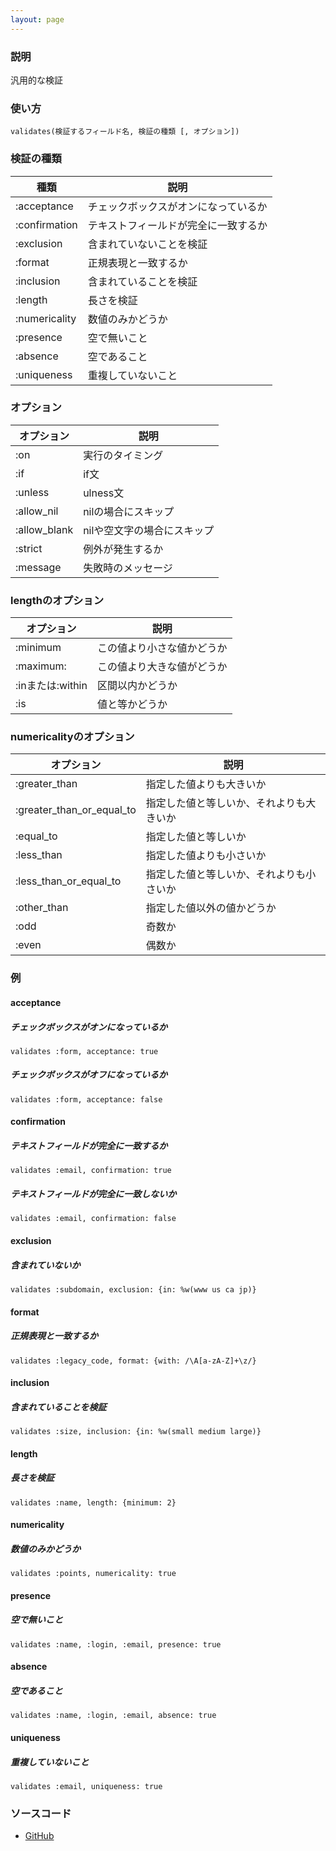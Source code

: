 ```yaml
---
layout: page
---
```

### 説明
汎用的な検証

### 使い方
    validates(検証するフィールド名, 検証の種類 [, オプション])

### 検証の種類

種類          | 説明
--------------|-------------------
:acceptance   | チェックボックスがオンになっているか
:confirmation | テキストフィールドが完全に一致するか
:exclusion    | 含まれていないことを検証
:format       | 正規表現と一致するか
:inclusion    | 含まれていることを検証
:length       | 長さを検証
:numericality | 数値のみかどうか
:presence     | 空で無いこと
:absence      | 空であること
:uniqueness   | 重複していないこと

### オプション

オプション        | 説明
-------------|----------------
:on          | 実行のタイミング
:if          | if文
:unless      | ulness文
:allow_nil   | nilの場合にスキップ
:allow_blank | nilや空文字の場合にスキップ
:strict      | 例外が発生するか
:message     | 失敗時のメッセージ

### lengthのオプション

オプション         | 説明
--------------|--------------
:minimum      | この値より小さな値かどうか
:maximum:     | この値より大きな値がどうか
:inまたは:within | 区間以内かどうか
:is           | 値と等かどうか

### numericalityのオプション

オプション                     | 説明
--------------------------|---------------------
:greater_than             | 指定した値よりも大きいか
:greater_than_or_equal_to | 指定した値と等しいか、それよりも大きいか
:equal_to                 | 指定した値と等しいか
:less_than                | 指定した値よりも小さいか
:less_than_or_equal_to    | 指定した値と等しいか、それよりも小さいか
:other_than               | 指定した値以外の値かどうか
:odd                      | 奇数か
:even                     | 偶数か

### 例
#### acceptance
##### チェックボックスがオンになっているか
    validates :form, acceptance: true

##### チェックボックスがオフになっているか
    validates :form, acceptance: false

#### confirmation
##### テキストフィールドが完全に一致するか
    validates :email, confirmation: true

##### テキストフィールドが完全に一致しないか
    validates :email, confirmation: false

#### exclusion
##### 含まれていないか
    validates :subdomain, exclusion: {in: %w(www us ca jp)}

#### format
##### 正規表現と一致するか
    validates :legacy_code, format: {with: /\A[a-zA-Z]+\z/}

#### inclusion
##### 含まれていることを検証
    validates :size, inclusion: {in: %w(small medium large)}

#### length
##### 長さを検証
    validates :name, length: {minimum: 2}

#### numericality
##### 数値のみかどうか
    validates :points, numericality: true

#### presence
##### 空で無いこと
    validates :name, :login, :email, presence: true

#### absence
##### 空であること
    validates :name, :login, :email, absence: true

#### uniqueness
##### 重複していないこと
    validates :email, uniqueness: true

### ソースコード
* [GitHub](https://github.com/rails/rails/blob/f33d52c95217212cbacc8d5e44b5a8e3cdc6f5b3/activemodel/lib/active_model/validations/validates.rb#L105)